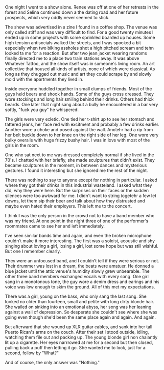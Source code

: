One night I went to a show alone. Renee was off at one of her retreats in the forest and Selina continued down a the dating road and her future prospects, which very oddly never seemed to stick.

The show was advertised in a zine I found in a coffee shop. The venue was only called stiff and was very difficult to find. For a good twenty minutes I ended up in some projects with some sprinkled boarded up houses. Some high tension antisocials walked the streets, and I was spooked a bit especially when two biking assholes shot a high pitched scream and tehn looked ta me for a reaction. But after two jean jacket wearing randoms finally directed me to a place two train stations away. It was above  Whatever Tattoo, and the show itself was in someone's living room. An art collective that housed all kinds of artists, none of which were classical. As long as they chugged out music and art they could scrape by and slowly mold with the apartments they lived in.

Inside everyone huddled together in small clumps of friends. Most of the guys held beers and shook hands. Some of the guys cross dressed. They wore stockings and long hair smiling behind their drinks. Others had thick beards. One later that night sang about a bully he encountered in a bar very softly, "fuck you guy" he whispered.

The girls were very ecletic. One tied her t-shirt up to see her stomach and tattered jeans, her face red with excitment and probably a few drinks earlier. Another wore a choke and posed against the wall. Anotehr had a rip from her belt buckle down to her knee on the right side of her leg. One wore very bulky overalls with huge frizzy bushy hair. I was in love with most of the girls in the room. 

One who sat next to me was dressed completely normal if she lived in the 70's. I chatted with her briefly, she made sculptures that didn't exist. They became sculptures in the moment, in between dances and mysterious gestures. I found it interesting but she ignored me the rest of the night.

There was nothing to say to anyone except for nothing in particular. I asked where they got their drinks in this industrial wasteland. I asked what they did, why they were here. But the surprises on their faces or the sudden silences were too awkward for me. I didn't want to string togetehr a few let downs, let them sip their beer and talk about how they distrusted and maybe even hated their employers. This left me to the concert.

I think I was the only person in the crowd not to have a band member who was my friend. At one point in the night three of one of the performer's roommates came to see her and left immediately.

I've seen similar bands time and again, and even the broken microphone couldn't make it more interesting. The first was a soloist, acoustic and shy singing about loving a girl, losing a girl, lost some hope but was still wishful. But one I remember clearly.

They were an unfocused band, and I couldn't tell if they were serious or not. Their drummer was lost in a dream, the beats were amatuer.  He donned a blue jacket until the attic venue's humidity slowly grew unbearable. The other three band members exchanged vocals with every song. One girl sang in a monotonous tone, the guy wore a denim dress and earings and his voice was low enough to skim the ground. All of this met my expectations.

There was a girl, young on the bass, who only sang the last song. She looked no older than fourteen, small and petite with long dirty blonde hair. She wailed on sinking into an emotional abyss, her song was her leaning against a wall of depression. So desperate she couldn't see where she was going even though she'd been the same place again and again. And again.

But afterward that she wound up XLR guitar cables, and sank into her tall Puerto Rican's arms on the couch. After their set I stood outside, idling, watching them file out and packing up. The young blonde girl non chalantly lit up a cigarette. Her eyes narrrowed at me for a second but then closed, pulling back a puff then letting it go. She wanted me to look, just for a second, follow by "What?"

And of course, the only answer was "Nothing."





